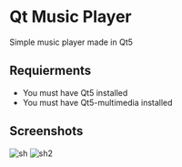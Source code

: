 # Qt Music Player

Simple music player made in Qt5

## Requierments
* You must have Qt5 installed
* You must have Qt5-multimedia installed

## Screenshots

![sh](http://i.imgur.com/vQWAJIf.png)
![sh2](http://i.imgur.com/98nD251.png)
